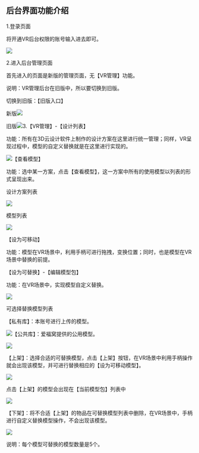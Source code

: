 ## 后台界面功能介绍

1.登录页面

将开通VR后台权限的账号输入进去即可。

![](/assets/后台-1.jpg)

2.进入后台管理页面

首先进入的页面是新版的管理页面，无【VR管理】功能。

说明：VR管理后台在旧版中，所以要切换到旧版。

切换到旧版：【旧版入口】

新版![](/assets/后台-2.png)

旧版![](/assets/后台-3.png)3.【VR管理】-【设计列表】

功能：所有在3D云设计软件上制作的设计方案在这里进行统一管理；同样，VR呈现过程中，模型的自定义替换就是在这里进行实现的。

![](/assets/后台-4.png)【查看模型】

功能：选中某一方案，点击【查看模型】，这一方案中所有的使用模型以列表的形式呈现出来。

设计方案列表

![](/assets/后台-5.png)

模型列表

![](/assets/后台-6.png)

【设为可移动】

功能：模型在VR场景中，利用手柄可进行拖拽，变换位置；同时，也是模型在VR场景中替换的前提。

【设为可替换】-【编辑模型包】

功能：在VR场景中，实现模型自定义替换。

![](/assets/后台-7.png)

可选择替换模型列表

【私有库】：本账号进行上传的模型。

![](/assets/后台-8.png)【公共库】：爱福窝提供的公用模型。

![](/assets/后台-9.png)

【上架】：选择合适的可替换模型，点击【上架】按钮，在VR场景中利用手柄操作就会出现该模型，并可进行替换相应的【设为可移动模型】。

![](/assets/后台-10.png)

点击【上架】的模型会出现在【当前模型包】列表中

![](/assets/后台-11.png)

【下架】：将不合适【上架】的物品在可替换模型列表中删除，在VR场景中，手柄进行自定义替换模型操作，不会出现该模型。



![](/assets/后天-12.png)

说明：每个模型可替换的模型数量是5个。



